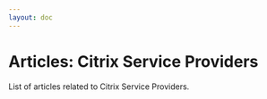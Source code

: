 ```yaml
---
layout: doc
---
```

# Articles: Citrix Service Providers

List of articles related to Citrix Service Providers.
